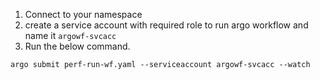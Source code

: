 1. Connect to your namespace
2. create a service account with required role to run argo workflow and name it `argowf-svcacc`
3. Run the below command.
```
argo submit perf-run-wf.yaml --serviceaccount argowf-svcacc --watch
```